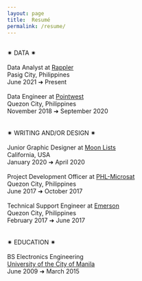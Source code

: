 ```yaml
---
layout: page
title:  Resumé
permalink: /resume/
---
```

<br>✷ DATA ✷
<br>
<br>Data Analyst at <a href="https://www.rappler.com" target="_blank">Rappler</a>
<br>Pasig City, Philippines
<br>June 2021 ➜ Present
<br>
<br>Data Engineer at <a href="https://pointwest.com.ph" target="_blank">Pointwest</a>
<br>Quezon City, Philippines
<br>November 2018 ➜ September 2020
<br><br><br>
✷ WRITING AND/OR DESIGN ✷
<br>
<br>Junior Graphic Designer at <a href="https://moonlists.com" target="_blank">Moon Lists</a>
<br>California, USA
<br>January 2020 ➜ April 2020
<br>
<br>Project Development Officer at <a href="https://phl-microsat.upd.edu.ph" target="_blank">PHL-Microsat</a>
<br>Quezon City, Philippines
<br>June 2017 ➜ October 2017
<br>
<br>Technical Support Engineer at <a href="https://www.emerson.com" target="_blank">Emerson</a>
<br>Quezon City, Philippines
<br>February 2017 ➜ June 2017
<br><br><br>
✷ EDUCATION ✷
<br>
<br>BS Electronics Engineering
<br><a href="https://plm.edu.ph" target="_blank">University of the City of Manila</a>
<br>June 2009 ➜ March 2015
